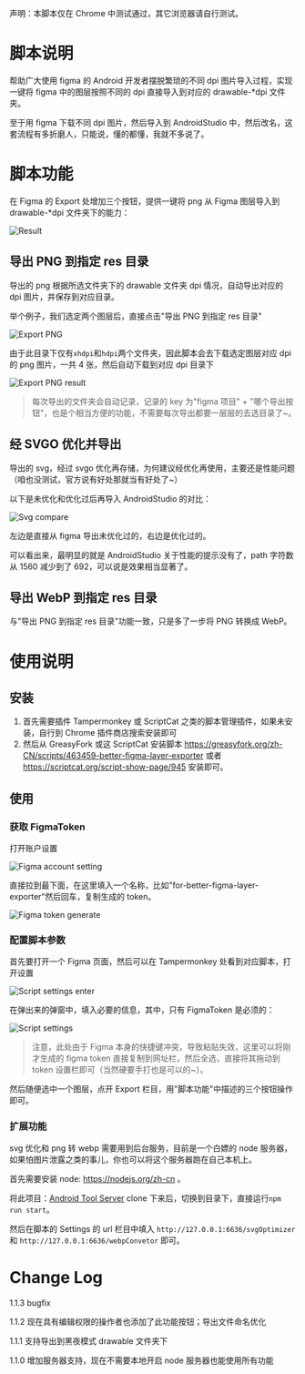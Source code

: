 声明：本脚本仅在 Chrome 中测试通过，其它浏览器请自行测试。

# 脚本说明

帮助广大使用 figma 的 Android 开发者摆脱繁琐的不同 dpi 图片导入过程，实现一键将 figma 中的图层按照不同的 dpi 直接导入到对应的 drawable-*dpi 文件夹。

至于用 figma 下载不同 dpi 图片，然后导入到 AndroidStudio 中，然后改名，这套流程有多折磨人，只能说，懂的都懂，我就不多说了。

# 脚本功能

在 Figma 的 Export 处增加三个按钮，提供一键将 png 从 Figma 图层导入到 drawable-*dpi 文件夹下的能力：

![Result](assets/result.png)

## 导出 PNG 到指定 res 目录

导出的 png 根据所选文件夹下的 drawable 文件夹 dpi 情况，自动导出对应的 dpi 图片，并保存到对应目录。

举个例子，我们选定两个图层后，直接点击"导出 PNG 到指定 res 目录"

![Export PNG](assets/script-export-png.png)

由于此目录下仅有`xhdpi`和`hdpi`两个文件夹，因此脚本会去下载选定图层对应 dpi 的 png 图片，一共 4 张，然后自动下载到对应 dpi 目录下

![Export PNG result](assets/script-export-png-result.png)

> 每次导出的文件夹会自动记录，记录的 key 为"figma 项目" + "哪个导出按钮"，也是个相当方便的功能，不需要每次导出都要一层层的去选目录了~。

## 经 SVGO 优化并导出

导出的 svg，经过 svgo 优化再存储，为何建议经优化再使用，主要还是性能问题（咱也没测试，官方说有好处那就当有好处了~）

以下是未优化和优化过后再导入 AndroidStudio 的对比：

![Svg compare](assets/svg-compare.png)

左边是直接从 figma 导出未优化过的，右边是优化过的。

可以看出来，最明显的就是 AndroidStudio 关于性能的提示没有了，path 字符数从 1560 减少到了 692，可以说是效果相当显著了。

## 导出 WebP 到指定 res 目录

与"导出 PNG 到指定 res 目录"功能一致，只是多了一步将 PNG 转换成 WebP。

# 使用说明

## 安装

1. 首先需要插件 Tampermonkey 或 ScriptCat 之类的脚本管理插件，如果未安装，自行到 Chrome 插件商店搜索安装即可
2. 然后从 GreasyFork 或这 ScriptCat 安装脚本 https://greasyfork.org/zh-CN/scripts/463459-better-figma-layer-exporter 或者 https://scriptcat.org/script-show-page/945 安装即可。

## 使用

### 获取 FigmaToken

打开账户设置

![Figma account setting](assets/figma-account-setting.png)

直接拉到最下面，在这里填入一个名称，比如"for-better-figma-layer-exporter"然后回车，复制生成的 token。

![Figma token generate](assets/figma-token-generat.png)

### 配置脚本参数

首先要打开一个 Figma 页面，然后可以在 Tampermonkey 处看到对应脚本，打开设置

![Script settings enter](assets/script-settings-enter.png)

在弹出来的弹窗中，填入必要的信息，其中，只有 FigmaToken 是必须的：

![Script settings](assets/script-settings.png)

> 注意，此处由于 Figma 本身的快捷键冲突，导致粘贴失效，这里可以将刚才生成的 figma token 直接复制到网址栏，然后全选，直接将其拖动到 token 设置栏即可（当然硬要手打也是可以的~）。

然后随便选中一个图层，点开 Export 栏目，用"脚本功能"中描述的三个按钮操作即可。

### 扩展功能

svg 优化和 png 转 webp 需要用到后台服务，目前是一个白嫖的 node 服务器，如果怕图片泄露之类的事儿，你也可以将这个服务器跑在自己本机上。

首先需要安装 node: https://nodejs.org/zh-cn 。

将此项目：[Android Tool Server](https://github.com/XuQK/Android-Tool-Server) clone 下来后，切换到目录下，直接运行`npm run start`。

然后在脚本的 Settings 的 url 栏目中填入 `http://127.0.0.1:6636/svgOptimizer` 和 `http://127.0.0.1:6636/webpConvetor` 即可。

# Change Log

1.1.3 bugfix

1.1.2 现在具有编辑权限的操作者也添加了此功能按钮；导出文件命名优化

1.1.1 支持导出到黑夜模式 drawable 文件夹下

1.1.0 增加服务器支持，现在不需要本地开启 node 服务器也能使用所有功能
